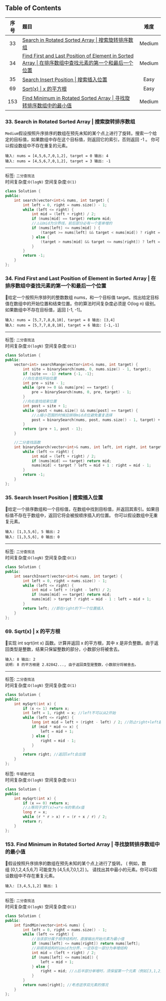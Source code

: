 ## Table of Contents
|序号|题目|难度|
|:--:|:-|:-:|
|33|[Search in Rotated Sorted Array \| 搜索旋转排序数组](#33-Search-in-Rotated-Sorted-Array--搜索旋转排序数组)|Medium|
|34|[Find First and Last Position of Element in Sorted Array \| 在排序数组中查找元素的第一个和最后一个位置](#34-Find-First-and-Last-Position-of-Element-in-Sorted-Array--在排序数组中查找元素的第一个和最后一个位置)|Medium|
|35|[Search Insert Position \| 搜索插入位置](#35-Search-Insert-Position--搜索插入位置)|Easy|
|69|[Sqrt(x) \| x 的平方根](#69-Sqrt(x)--x-的平方根)|Easy|
|153|[Find Minimum in Rotated Sorted Array \| 寻找旋转排序数组中的最小值](#153-Find-Minimum-in-Rotated-Sorted-Array-寻找旋转排序数组中的最小值)|Medium|

### 33. Search in Rotated Sorted Array | 搜索旋转排序数组
`Medium`假设按照升序排序的数组在预先未知的某个点上进行了旋转。搜索一个给定的目标值，如果数组中存在这个目标值，则返回它的索引，否则返回 -1 。
你可以假设数组中不存在重复的元素。
```
输入: nums = [4,5,6,7,0,1,2], target = 0 输出: 4
输入: nums = [4,5,6,7,0,1,2], target = 3 输出: -1
```
---

标签: `二分查找法`<br>
时间复杂度:`O(logN)` 空间复杂度:`O(1)`
```c++
class Solution {
public:
    int search(vector<int>& nums, int target) {
        int left = 0, right = nums.size() - 1;
        while (left <= right) {
            int mid = (left + right) / 2;
            if (nums[mid] == target) return mid;
            //⚠️以mid为分界线，前后部分必有一个是单增的
            if (nums[left] <= nums[mid] ) {
                (target >= nums[left] && target < nums[mid]) ? right = mid - 1 : left = mid + 1;
            } else {
                (target > nums[mid] && target <= nums[right]) ? left = mid + 1 : right = mid - 1;
            } 
        }
        return -1;
    }
};
```

### 34. Find First and Last Position of Element in Sorted Array | 在排序数组中查找元素的第一个和最后一个位置
🥈给定一个按照升序排列的整数数组 nums，和一个目标值 target。找出给定目标值在数组中的开始位置和结束位置。你的算法时间复杂度必须是 O(log n) 级别。
如果数组中不存在目标值，返回 [-1, -1]。
```
输入: nums = [5,7,7,8,8,10], target = 8 输出: [3,4]
输入: nums = [5,7,7,8,8,10], target = 6 输出: [-1,-1]
```
---
标签: `二分查找法`<br>
时间复杂度:`O(logN)` 空间复杂度:`O(1)`
```c++
class Solution {
public:
    vector<int> searchRange(vector<int>& nums, int target) {
        int site = binarySearch(nums, 0, nums.size() - 1, target);
        if (site == -1) return {-1, -1};
        //向左查找开始位置
        int pre = site - 1; 
        while (pre >= 0 && nums[pre] == target) {
            pre = binarySearch(nums, 0, pre, target) - 1;
        }
        //向右查找结束位置
        int post = site + 1;
        while (post < nums.size() && nums[post] == target) {
            //⚠️缩小范围的时候应排除mid点位避免重复选择
            post = binarySearch(nums, post, nums.size() - 1, target) + 1;
        }
        return {pre + 1, post - 1};
    }

    //二分查找函数
    int binarySearch(vector<int>& nums, int left, int right, int target) {
        while (left <= right) {
            int mid = (left + right) / 2;
            if (nums[mid] == target) return mid;
            nums[mid] < target ? left = mid + 1 : right = mid - 1;
        }
        return -1;
    }
};
```

### 35. Search Insert Position | 搜索插入位置
🥉给定一个排序数组和一个目标值，在数组中找到目标值，并返回其索引。如果目标值不存在于数组中，返回它将会被按顺序插入的位置。
你可以假设数组中无重复元素。
```
输入: [1,3,5,6], 5 输出: 2
输入: [1,3,5,6], 0 输出: 0
```
---

标签: `二分查找法`<br>
时间复杂度:`O(logN)` 空间复杂度:`O(1)`
```c++
class Solution {
public:
    int searchInsert(vector<int>& nums, int target) {
        int left = 0, right = nums.size() - 1;
        while (left <= right) {
            int mid = left + (right - left) / 2;
            if (nums[mid] == target) return mid;
            nums[mid] > target ? right = mid - 1 : left = mid + 1;
        }
        return left; //即在right的下一个位置插入
    }
};
```

### 69. Sqrt(x) | x 的平方根
🥉实现 int sqrt(int x) 函数。计算并返回 x 的平方根，其中 x 是非负整数。由于返回类型是整数，结果只保留整数的部分，小数部分将被舍去。
```
输入: 8 输出: 2
说明: 8 的平方根是 2.82842..., 由于返回类型是整数，小数部分将被舍去。
```     
---

标签: `二分查找法`<br>
时间复杂度:`O(logN)` 空间复杂度:`O(1)`
```c++
class Solution {
public:
    int mySqrt(int x) {
        if (x <= 1) return x;
        int left = 1, right = x; //left不可以从2开始
        while (left <= right) {
            long int mid = left + (right - left) / 2; //防止right+left越界 
            if (mid * mid <= x) {
                left = mid + 1;
            } else {
                right = mid - 1;
            }
        }
        return right; //返回left会出错
    }
};
```

标签: `牛顿迭代法`<br>
时间复杂度:`O(logN)` 空间复杂度:`O(1)`
```c++
class Solution {
public:
    int mySqrt(int x) {
        if (x == 0) return x;
        //⚠️等同于求f(x)=x*x-N的零点x值
        long r = x;
        while (r * r > x) r = (r + x / r) / 2;
        return r;
    }
};
```

### 153. Find Minimum in Rotated Sorted Array | 寻找旋转排序数组中的最小值
🥈假设按照升序排序的数组在预先未知的某个点上进行了旋转。
( 例如，数组 [0,1,2,4,5,6,7] 可能变为 [4,5,6,7,0,1,2] )。
请找出其中最小的元素。你可以假设数组中不存在重复元素。
```
输入: [3,4,5,1,2] 输出: 1
```
---

标签: `二分查找法`<br>
时间复杂度:`O(logN)` 空间复杂度:`O(1)`
```c++
class Solution {
public:
    int findMin(vector<int>& nums) {
        int left = 0, right = nums.size() - 1;
        while (left <= right) {
            //当该部分属于顺序结构时，直接输出开始元素为最小值
            if (nums[left] <= nums[right]) return nums[left];
            //非顺序结构时以mid为分界，一定存在一部分为单增结构
            int mid = (left + right) / 2;
            if (nums[left] <= nums[mid]) {
                left = mid + 1;
            } else {
                right = mid; //⚠️后半部分单增时，须保留第一个元素（例如[3,1,2]）
            }
        }
        return nums[right]; //考虑逆序双元素的情况
    }
};
```
